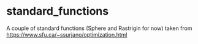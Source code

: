 # standard_functions

A couple of standard functions (Sphere and Rastrigin for now) taken from https://www.sfu.ca/~ssurjano/optimization.html